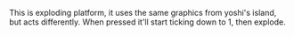This is exploding platform, it uses the same graphics from yoshi's island, but acts differently. When pressed it'll start ticking down to 1, then explode.
